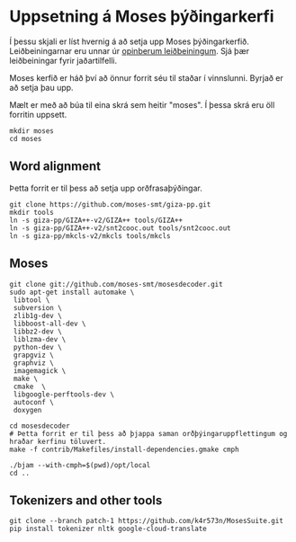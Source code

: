 # Uppsetning á Moses þýðingarkerfi
Í þessu skjali er líst hvernig á að setja upp Moses þýðingarkerfið. Leiðbeiningarnar eru unnar úr [opinberum leiðbeiningum](http://www.statmt.org/moses/?n=Development.GetStarted). Sjá þær leiðbeiningar fyrir jaðartilfelli.

Moses kerfið er háð því að önnur forrit séu til staðar í vinnslunni. Byrjað er að setja þau upp.

Mælt er með að búa til eina skrá sem heitir "moses". Í þessa skrá eru öll forritin uppsett.

    mkdir moses
    cd moses

## Word alignment
Þetta forrit er til þess að setja upp orðfrasaþýðingar.

    git clone https://github.com/moses-smt/giza-pp.git
    mkdir tools
    ln -s giza-pp/GIZA++-v2/GIZA++ tools/GIZA++
    ln -s giza-pp/GIZA++-v2/snt2cooc.out tools/snt2cooc.out
    ln -s giza-pp/mkcls-v2/mkcls tools/mkcls


## Moses

    git clone git://github.com/moses-smt/mosesdecoder.git
    sudo apt-get install automake \
     libtool \ 
     subversion \ 
     zlib1g-dev \ 
     libboost-all-dev \ 
     libbz2-dev \ 
     liblzma-dev \ 
     python-dev \ 
     grapgviz \ 
     graphviz \ 
     imagemagick \ 
     make \ 
     cmake  \ 
     libgoogle-perftools-dev \
     autoconf \ 
     doxygen

    cd mosesdecoder
    # Þetta forrit er til þess að þjappa saman orðþýingaruppflettingum og hraðar kerfinu töluvert.
    make -f contrib/Makefiles/install-dependencies.gmake cmph

    ./bjam --with-cmph=$(pwd)/opt/local
    cd ..
    
## Tokenizers and other tools

    git clone --branch patch-1 https://github.com/k4r573n/MosesSuite.git
    pip install tokenizer nltk google-cloud-translate

